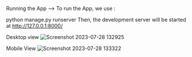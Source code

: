 Running the App
--> To run the App, we use :

python manage.py runserver
Then, the development server will be started at http://127.0.0.1:8000/

Desktop view
![Screenshot 2023-07-28 132925](https://github.com/sandy406/TechBuddy/assets/87752847/46765959-58af-4c66-b29a-ed074a723ac3)



Mobile View
![Screenshot 2023-07-28 133322](https://github.com/sandy406/TechBuddy/assets/87752847/5c92847d-8dc3-4418-af0d-e465820ab156)

